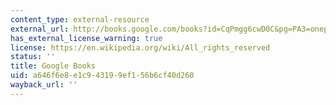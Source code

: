 ```yaml
---
content_type: external-resource
external_url: http://books.google.com/books?id=CqPmgg6cwD0C&pg=PA3=onepage
has_external_license_warning: true
license: https://en.wikipedia.org/wiki/All_rights_reserved
status: ''
title: Google Books
uid: a646f6e8-e1c9-4319-9ef1-56b6cf40d260
wayback_url: ''
---
```

